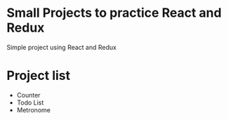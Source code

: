 # Small Projects to practice React and Redux

Simple project using React and Redux

# Project list

- Counter
- Todo List
- Metronome

